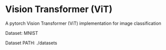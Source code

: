 # Vision Transformer (ViT)
A pytorch Vision Transformer (ViT) implementation for image classification

Dataset: MNIST 

Dataset PATH: ./datasets
